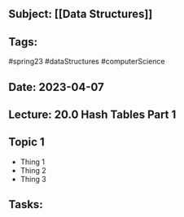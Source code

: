 ## Subject: [[Data Structures]]
## Tags:
#spring23 #dataStructures #computerScience 
## Date: 2023-04-07
## Lecture: 20.0 Hash Tables Part 1

## Topic 1
- Thing 1
- Thing 2
- Thing 3

## Tasks: